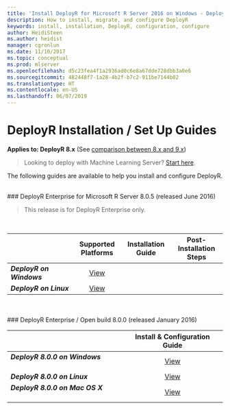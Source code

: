```yaml
---
title: 'Install DeployR for Microsoft R Server 2016 on Windows - DeployR 8.x '
description: How to install, migrate, and configure DeployR
keywords: install, installation, DeployR, configuration, configure
author: HeidiSteen
ms.author: heidist
manager: cgronlun
ms.date: 11/10/2017
ms.topic: conceptual
ms.prod: mlserver
ms.openlocfilehash: d5c23fea4f1a2936ad0c6e8a67dde728dbb3a0e6
ms.sourcegitcommit: 482448f7-1a28-4b2f-b7c2-911be7144b02
ms.translationtype: HT
ms.contentlocale: en-US
ms.lasthandoff: 06/07/2019
---
```

# <a name="deployr-installation--set-up-guides"></a>DeployR Installation / Set Up Guides

**Applies to: DeployR 8.x**   (See [comparison between 8.x and 9.x](../whats-new-in-r-server.md#8vs9))

>Looking to deploy with Machine Learning Server? [Start here](../what-is-operationalization.md).

The following guides are available to help you install and configure DeployR.

<br />
### <a name="deployr-enterprise-for-microsoft-r-server-805-released-june-2016"></a>DeployR Enterprise for Microsoft R Server 8.0.5 (released June 2016)

>This release is for DeployR Enterprise only.
<br />

|                                                                                             |                      Supported Platforms                      | Installation Guide | Post-Installation Steps |
|---------------------------------------------------------------------------------------------|:-------------------------------------------------------------:|:------------------:|:-----------------------:|
| **<em>DeployR on Windows&nbsp;&nbsp;&nbsp;&nbsp;&nbsp;&nbsp;&nbsp;&nbsp;&nbsp;&nbsp;</em>** | [View](deployr-install-on-windows.md#post-installation-steps) |                    |                         |
|                                   ***DeployR on Linux***                                    |  [View](deployr-install-on-linux.md#post-installation-steps)  |                    |                         |

<br />
<br />
### <a name="deployr-enterprise--open-build-800-released-january-2016"></a>DeployR Enterprise / Open build 8.0.0 (released January 2016)

|        |Install & Configuration Guide|
|------------------------|:----------------:|
|**_DeployR 8.0.0 on Windows_** &nbsp;&nbsp;&nbsp;&nbsp;&nbsp;&nbsp;&nbsp;&nbsp;&nbsp;&nbsp; |[View](deployr-installing-configuring.md#installing-on-windows)|
|**_DeployR 8.0.0 on Linux_** &nbsp;&nbsp;&nbsp;&nbsp;&nbsp;&nbsp;&nbsp;&nbsp;&nbsp;&nbsp;|[View](deployr-installing-configuring.md#installing-on-linux)|
|**_DeployR 8.0.0 on Mac OS X_** &nbsp;&nbsp;&nbsp;&nbsp;&nbsp;&nbsp;&nbsp;&nbsp;&nbsp;&nbsp;|[View](deployr-installing-configuring.md#installing-on-mac-os-x)|
